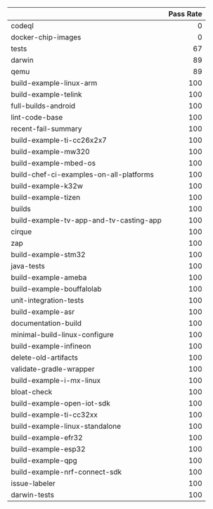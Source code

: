|                                         |   Pass Rate |
|:----------------------------------------|------------:|
| codeql                                  |           0 |
| docker-chip-images                      |           0 |
| tests                                   |          67 |
| darwin                                  |          89 |
| qemu                                    |          89 |
| build-example-linux-arm                 |         100 |
| build-example-telink                    |         100 |
| full-builds-android                     |         100 |
| lint-code-base                          |         100 |
| recent-fail-summary                     |         100 |
| build-example-ti-cc26x2x7               |         100 |
| build-example-mw320                     |         100 |
| build-example-mbed-os                   |         100 |
| build-chef-ci-examples-on-all-platforms |         100 |
| build-example-k32w                      |         100 |
| build-example-tizen                     |         100 |
| builds                                  |         100 |
| build-example-tv-app-and-tv-casting-app |         100 |
| cirque                                  |         100 |
| zap                                     |         100 |
| build-example-stm32                     |         100 |
| java-tests                              |         100 |
| build-example-ameba                     |         100 |
| build-example-bouffalolab               |         100 |
| unit-integration-tests                  |         100 |
| build-example-asr                       |         100 |
| documentation-build                     |         100 |
| minimal-build-linux-configure           |         100 |
| build-example-infineon                  |         100 |
| delete-old-artifacts                    |         100 |
| validate-gradle-wrapper                 |         100 |
| build-example-i-mx-linux                |         100 |
| bloat-check                             |         100 |
| build-example-open-iot-sdk              |         100 |
| build-example-ti-cc32xx                 |         100 |
| build-example-linux-standalone          |         100 |
| build-example-efr32                     |         100 |
| build-example-esp32                     |         100 |
| build-example-qpg                       |         100 |
| build-example-nrf-connect-sdk           |         100 |
| issue-labeler                           |         100 |
| darwin-tests                            |         100 |